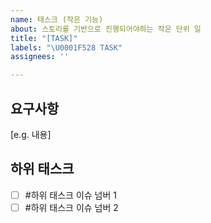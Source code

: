 ```yaml
---
name: 태스크 (작은 기능)
about: 스토리를 기반으로 진행되어야하는 작은 단위 일
title: "[TASK]"
labels: "\U0001F528 TASK"
assignees: ''

---
```


## 요구사항

[e.g. 내용]

## 하위 태스크

- [ ] #하위 태스크 이슈 넘버 1
- [ ] #하위 태스크 이슈 넘버 2
